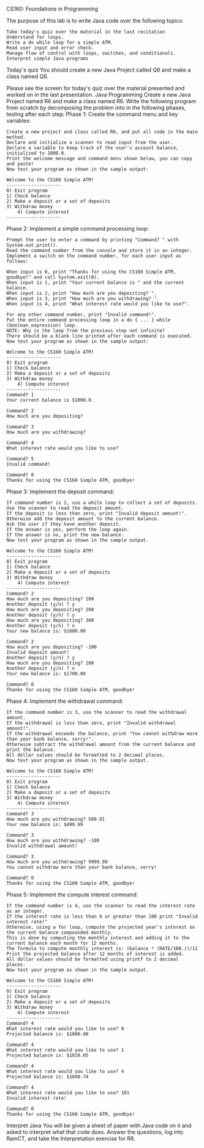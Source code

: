 CS160: Foundations in Programming

The purpose of this lab is to write Java code over the following topics:

    Take today's quiz over the material in the last recitation
    Understand for loops.
    Write a do while loop for a simple ATM.
    Read user input and error check.
    Manage flow of control with loops, switches, and conditionals.
    Interpret simple Java programs 

Today's quiz
You should create a new Java Project called Q6 and make a class named Q6.

Please see the screen for today's quiz over the material presented and worked on in the last presentation.
Java Programming
Create a new Java Project named R6 and make a class named R6. Write the following program from scratch by decomposing the problem into in the following phases, testing after each step:
Phase 1: Create the command menu and key variables:

    Create a new project and class called R6, and put all code in the main method.
    Declare and initialize a scanner to read input from the user.
    Declare a variable to keep track of the user's account balance, initialized to 1000.0.
    Print the welcome message and command menu shown below, you can copy and paste!
    Now test your program as shown in the sample output: 

	Welcome to the CS160 Simple ATM!
	--------------------
	0) Exit program
	1) Check balance
	2) Make a deposit or a set of deposits
	3) Withdraw money
        4) Compute interest
	--------------------
	

Phase 2: Implement a simple command processing loop:

    Prompt the user to enter a command by printing "Command? " with System.out.print().
    Read the command number from the console and store it in an integer.
    Implement a switch on the command number, for each user input as follows:

    When input is 0, print "Thanks for using the CS160 Simple ATM, goodbye!" and call System.exit(0).
    When input is 1, print "Your current balance is " and the current balance.
    When input is 2, print "How much are you depositing? ".
    When input is 3, print "How much are you withdrawing? ".
    When input is 4, print "What interest rate would you like to use?".

    For any other command number, print "Invalid command!".
    Put the entire command processing loop in a do { ... } while (boolean_expression) loop.
    NOTE: Why is the loop from the previous step not infinite?
    There should be a blank line printed after each command is executed.
    Now test your program as shown in the sample output: 

	Welcome to the CS160 Simple ATM!
	--------------------
	0) Exit program
	1) Check balance
	2) Make a deposit or a set of deposits
	3) Withdraw money
        4) Compute interest
	--------------------
	Command? 1 
	Your current balance is $1000.0.

	Command? 2 
	How much are you depositing?

	Command? 3 
	How much are you withdrawing? 

	Command? 4 
	What interest rate would you like to use?

	Command? 5 
	Invalid command!

	Command? 0
	Thanks for using the CS160 Simple ATM, goodbye!
	

Phase 3: Implement the deposit command:

    If command number is 2, use a while loop to collect a set of deposits.
    Use the scanner to read the deposit amount.
    If the deposit is less than zero, print "Invalid deposit amount!".
    Otherwise add the deposit amount to the current balance.
    Ask the user if they have another deposit.
    If the answer is yes, perform the loop again.
    If the answer is no, print the new balance.
    Now test your program as shown in the sample output. 

	Welcome to the CS160 Simple ATM!
	--------------------
	0) Exit program
	1) Check balance
	2) Make a deposit or a set of deposits
	3) Withdraw money
        4) Compute interest
	--------------------
	Command? 2
	How much are you depositing? 100
	Another deposit (y/n) ? y
	How much are you depositing? 200
	Another deposit (y/n) ? y
	How much are you depositing? 300
	Another deposit (y/n) ? n
	Your new balance is: $1600.00

	Command? 2
	How much are you depositing? -100
	Invalid deposit amount!
	Another deposit (y/n) ? y
	How much are you depositing? 100
	Another deposit (y/n) ? n
	Your new balance is: $1700.00

	Command? 0
	Thanks for using the CS160 Simple ATM, goodbye!
	

Phase 4: Implement the withdrawal command:

    If the command number is 3, use the scanner to read the withdrawal amount.
    If the withdrawal is less than zero, print "Invalid withdrawal amount!".
    If the withdrawal exceeds the balance, print "You cannot withdraw more than your bank balance, sorry!".
    Otherwise subtract the withdrawal amount from the current balance and print the balance.
    All dollar values should be formatted to 2 decimal places.
    Now test your program as shown in the sample output. 

	Welcome to the CS160 Simple ATM!
	--------------------
	0) Exit program
	1) Check balance
	2) Make a deposit or a set of deposits
	3) Withdraw money
        4) Compute interest
	--------------------
	Command? 3
	How much are you withdrawing? 500.01
	Your new balance is: $499.99

	Command? 3
	How much are you withdrawing? -100
	Invalid withdrawal amount!

	Command? 3
	How much are you withdrawing? 9999.99
	You cannot withdraw more than your bank balance, sorry!

	Command? 0
	Thanks for using the CS160 Simple ATM, goodbye!
	

Phase 5: Implement the compute interest command:

    If the command number is 4, use the scanner to read the interest rate as an integer.
    If the interest rate is less than 0 or greater than 100 print "Invalid interest rate!"
    Otherwise, using a for loop, compute the projected year's interest on the current balance compounded monthly.
    This is done by computing the monthly interest and adding it to the current balance each month for 12 months.
    The formula to compute monthly interest is: (balance * (RATE/100.))/12
    Print the projected balance after 12 months of interest is added.
    All dollar values should be formatted using printf to 2 decimal places.
    Now test your program as shown in the sample output. 

	Welcome to the CS160 Simple ATM!
	--------------------
	0) Exit program
	1) Check balance
	2) Make a deposit or a set of deposits
	3) Withdraw money
        4) Compute interest
	--------------------
	Command? 4
	What interest rate would you like to use? 0
	Projected balance is: $1000.00

	Command? 4
	What interest rate would you like to use? 1
	Projected balance is: $1010.05

	Command? 4
	What interest rate would you like to use? 4
	Projected balance is: $1040.74

	Command? 4
	What interest rate would you like to use? 101
	Invalid interest rate!

	Command? 0
	Thanks for using the CS160 Simple ATM, goodbye!
	

Interpret Java
You will be given a sheet of paper with Java code on it and asked to interpret what that code does. Answer the questions, log into RamCT, and take the Interpretation exercise for R6. 
